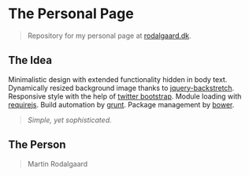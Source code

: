 # The Personal Page

> Repository for my personal page at [rodalgaard.dk](http://rodalgaard.dk).

## The Idea

Minimalistic design with extended functionality hidden in body text.
Dynamically resized background image thanks to [jquery-backstretch](https://github.com/srobbin/jquery-backstretch).
Responsive style with the help of [twitter bootstrap](https://github.com/twbs/bootstrap).
Module loading with [requirejs](http://requirejs.org/).
Build automation by [grunt](https://github.com/gruntjs/grunt).
Package management by [bower](http://bower.io/).

> _Simple, yet sophisticated._

## The Person

> Martin Rodalgaard
